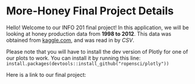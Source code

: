 # More-Honey Final Project Details

Hello! Welcome to our INFO 201 final project! In this application, we will be looking at honey production data from **1998 to 2012**. This data was obtained from [kaggle.com](kaggle.com), and was read in by *CSV*.

Please note that you will have to install the dev version of Plotly for one of our plots to work. You can install it by running this line: `install.packages(devtools::install_github("ropensci/plotly"))`

Here is a link to our final project: 
